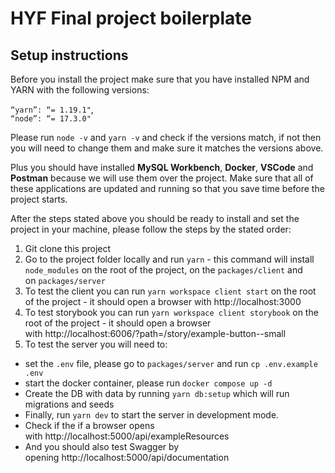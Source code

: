 # HYF Final project boilerplate

## Setup instructions

Before you install the project make sure that you have installed NPM and YARN with the following versions:

```“yarn”: “= 1.19.1"```,  
```“node”: “= 17.3.0"```

Please run ```node -v``` and ```yarn -v``` and check if the versions match, if not then you will need to change them and make sure it matches the versions above.

Plus you should have installed **MySQL Workbench**, **Docker**, **VSCode** and **Postman** because we will use them over the project. Make sure that all of these applications are updated and running so that you save time before the project starts.

After the steps stated above you should be ready to install and set the project in your machine, please follow the steps by the stated order:

1. Git clone this project
2. Go to the project folder locally and run ```yarn``` - this command will install ```node_modules``` on the root of the project, on the ```packages/client``` and on ```packages/server```
3. To test the client you can run ```yarn workspace client start``` on the root of the project - it should open a browser with http://localhost:3000
4. To test storybook you can run ```yarn workspace client storybook``` on the root of the project - it should open a browser with http://localhost:6006/?path=/story/example-button--small
5. To test the server you will need to:
* set the ```.env``` file, please go to ```packages/server``` and run ```cp .env.example .env```
* start the docker container, please run ```docker compose up -d```
* Create the DB with data by running ```yarn db:setup``` which will run migrations and seeds
* Finally, run ```yarn dev``` to start the server in development mode.
* Check if the if a browser opens with http://localhost:5000/api/exampleResources
* And you should also test Swagger by opening http://localhost:5000/api/documentation

  
 
